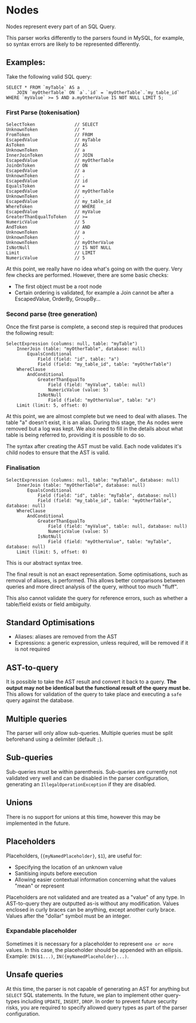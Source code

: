 # Nodes
Nodes represent every part of an SQL Query.

This parser works differently to the parsers found in MySQL, for example, so syntax errors are likely
to be represented differently.

## Examples:

Take the following valid SQL query:

```
SELECT * FROM `myTable` AS a
    JOIN `myOtherTable` ON `a`.`id` = `myOtherTable`.`my_table_id`
WHERE `myValue` >= 5 AND a.myOtherValue IS NOT NULL LIMIT 5;
```

### First Parse (tokenisation)
```
SelectToken               // SELECT
UnknownToken              // *
FromToken                 // FROM
EscapedValue              // myTable
AsToken                   // AS
UnknownToken              // a
InnerJoinToken            // JOIN
EscapedValue              // myOtherTable
JoinOnToken               // ON
EscapedValue              // a
UnknownToken              // .
EscapedValue              // id
EqualsToken               // =
EscapedValue              // myOtherTable
UnknownToken              // .
EscapedValue              // my_table_id
WhereToken                // WHERE
EscapedValue              // myValue
GreaterThanEqualToToken   // >=
NumericValue              // 5
AndToken                  // AND
UnknownToken              // a
UnknownToken              // .
UnknownToken              // myOtherValue
IsNotNull                 // IS NOT NULL
Limit                     // LIMIT
NumericValue              // 5
```

At this point, we really have no idea what's going on with the query.  Very few checks are performed.  However,
there are some basic checks:
- The first object must be a root node
- Certain ordering is validated, for example a Join cannot be after a EscapedValue, OrderBy, GroupBy...

### Second parse (tree generation)

Once the first parse is complete, a second step is required that produces the following result:

```
SelectExpression (columns: null, table: "myTable")
    InnerJoin (table: "myOtherTable", database: null)
        EqualsConditional
            Field (field: "id", table: "a")
            Field (field: "my_table_id", table: "myOtherTable")
    WhereClause
        AndConditional
            GreaterThanEqualTo
                Field (field: "myValue", table: null)
                NumericValue (value: 5)
            IsNotNull
                Field (field: "myOtherValue", table: "a")
    Limit (limit: 5, offset: 0)            
```

At this point, we are almost complete but we need to deal with aliases.  The table "a" doesn't exist, it is an alias.
  During this stage, the As nodes were removed but a log was kept.  We also need to fill in the details about what
  table is being referred to, providing it is possible to do so.
  
The syntax after creating the AST must be valid.  Each node validates it's child nodes to ensure that the AST is valid.
  
### Finalisation
  
```
SelectExpression (columns: null, table: "myTable", database: null)
    InnerJoin (table: "myOtherTable", database: null)
        EqualsConditional
            Field (field: "id", table: "myTable", database: null)
            Field (field: "my_table_id", table: "myOtherTable", database: null)
    WhereClause
        AndConditional
            GreaterThanEqualTo
                Field (field: "myValue", table: null, database: null)
                NumericValue (value: 5)
            IsNotNull
                Field (field: "myOtherValue", table: "myTable", database: null)
    Limit (limit: 5, offset: 0)     
```

This is our abstract syntax tree.

The final result is not an exact representation.  Some optimisations, such as removal of aliases, is performed.  This
allows better comparisons between queries and more direct analysis of the query, without too much "fluff".

This also cannot validate the query for reference errors, such as whether a table/field exists or field ambiguity.

## Standard Optimisations
- Aliases: aliases are removed from the AST
- Expressions: a generic expression, unless required, will be removed if it is not required

## AST-to-query
It is possible to take the AST result and convert it back to a query.  **The output may not be identical but the functional
result of the query must be.**  This allows for validation of the query to take place and executing a `safe` query against
the database.

## Multiple queries
The parser will only allow sub-queries.  Multiple queries must be split beforehand using a delimiter (default `;`).

## Sub-queries
Sub-queries must be within parenthesis.  Sub-queries are currently not validated very well and can be disabled in the
parser configuration, generating an `IllegalOperationException` if they are disabled.

## Unions
There is no support for unions at this time, however this may be implemented in the future.

## Placeholders

Placeholders, (`{myNamedPlaceholder}`, `$1`), are useful for:
- Specifying the location of an unknown value
- Sanitising inputs before execution
- Allowing easier contextual information concerning what the values "mean" or represent

Placeholders are not validated and are treated as a "value" of any type.  In AST-to-query they are outputted as-is without
any modification.  Values enclosed in curly braces can be anything, except another curly brace.  Values after the "dollar"
symbol must be an integer.

### Expandable placeholder
Sometimes it is necessary for a placeholder to represent `one or more` values.  In this case, the placeholder should be
appended with an ellipsis.  Example: `IN($1...)`, `IN({myNamedPlaceholder}...)`.

## Unsafe queries
At this time, the parser is not capable of generating an AST for anything but `SELECT` SQL statements.  In the future,
we plan to implement other query-types including `UPDATE`, `INSERT`, `DROP`.  In order to prevent future security risks,
you are required to specify allowed query types as part of the parser configuration.  
